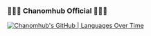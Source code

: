 ### 🍺🍹🍻 Chanomhub Official 🥂🍺🍻

[![Chanomhub's GitHub | Languages Over Time](https://stats.quine.sh/Chanomhub/languages-over-time?theme=dark)](https://quine.sh?utm_source=widgets&utm_campaign=Chanomhub)




<!--
**Chanomhub/Chanomhub** is a ✨ _special_ ✨ repository because its `README.md` (this file) appears on your GitHub profile.

Here are some ideas to get you started:

- 🔭 I’m currently working on ...
- 🌱 I’m currently learning ...
- 👯 I’m looking to collaborate on ...
- 🤔 I’m looking for help with ...
- 💬 Ask me about ...
- 📫 How to reach me: ...
- 😄 Pronouns: ...
- ⚡ Fun fact: ...
-->
